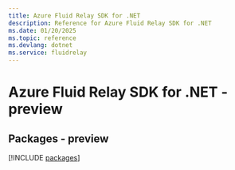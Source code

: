 ```yaml
---
title: Azure Fluid Relay SDK for .NET
description: Reference for Azure Fluid Relay SDK for .NET
ms.date: 01/20/2025
ms.topic: reference
ms.devlang: dotnet
ms.service: fluidrelay
---
```

# Azure Fluid Relay SDK for .NET - preview
## Packages - preview
[!INCLUDE [packages](fluid-relay-index.md)]